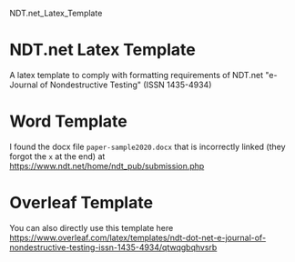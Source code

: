 NDT.net_Latex_Template

# NDT.net Latex Template
A latex template to comply with formatting requirements of NDT.net "e-Journal of Nondestructive Testing" (ISSN 1435-4934)

# Word Template
I found the docx file `paper-sample2020.docx` that is incorrectly linked (they forgot the `x` at the end) at https://www.ndt.net/home/ndt_pub/submission.php

# Overleaf Template
You can also directly use this template here https://www.overleaf.com/latex/templates/ndt-dot-net-e-journal-of-nondestructive-testing-issn-1435-4934/qtwqgbqhvsrb
